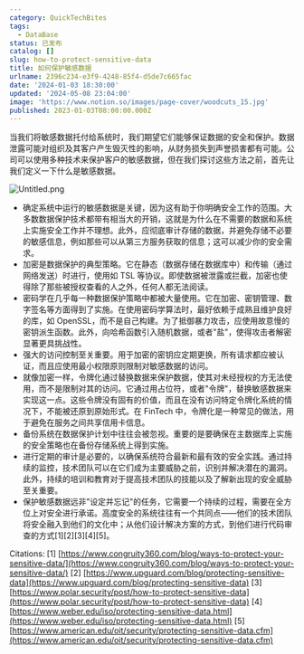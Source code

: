 ```yaml
---
category: QuickTechBites
tags:
  - DataBase
status: 已发布
catalog: []
slug: how-to-protect-sensitive-data
title: 如何保护敏感数据
urlname: 2396c234-e3f9-4248-85f4-d5de7c665fac
date: '2024-01-03 18:30:00'
updated: '2024-05-08 23:04:00'
image: 'https://www.notion.so/images/page-cover/woodcuts_15.jpg'
published: 2023-01-03T08:00:00.000Z
---
```


当我们将敏感数据托付给系统时，我们期望它们能够保证数据的安全和保护。数据泄露可能对组织及其客户产生毁灭性的影响，从财务损失到声誉损害都有可能。公司可以使用多种技术来保护客户的敏感数据，但在我们探讨这些方法之前，首先让我们定义一下什么是敏感数据。


![Untitled.png](https://prod-files-secure.s3.us-west-2.amazonaws.com/5d24fe63-e567-4804-86f9-9fdc62e13082/aa7e6578-50d6-4f37-a4e4-28071bd0fba3/Untitled.png?X-Amz-Algorithm=AWS4-HMAC-SHA256&X-Amz-Content-Sha256=UNSIGNED-PAYLOAD&X-Amz-Credential=ASIAZI2LB4662GSOH4JM%2F20250211%2Fus-west-2%2Fs3%2Faws4_request&X-Amz-Date=20250211T053731Z&X-Amz-Expires=3600&X-Amz-Security-Token=IQoJb3JpZ2luX2VjELX%2F%2F%2F%2F%2F%2F%2F%2F%2F%2FwEaCXVzLXdlc3QtMiJGMEQCIGneQ1yR8%2F6WbF%2FRQHvwxZBDQ3jE%2BaY5KUz1%2F3xpmVSeAiA%2FDGmuZQhAc3bn95Qm2xWqVpcZ9EJikPP%2FTRl6TWhW1iqIBAjO%2F%2F%2F%2F%2F%2F%2F%2F%2F%2F8BEAAaDDYzNzQyMzE4MzgwNSIMRjQQ0ELPW8xN36nyKtwDTRfVdFu790IWd5EE%2F00Fkq7LKnOne6%2B5K38%2FnYVFCGj0JGQ5VyerTlmAoXYnUCVp63EzC5n7ivBznQOB%2FVzh4n7oQnwOA%2FBImy56aUle4dJbtRr4EcUxwJwATVkrUzfQAMmSVtwMJY%2FOHjTfY6l3Iza6vf2Snlv7QEApj046wdjym14zXXoXpPBdXTTAWokHfTiJqvIRM0HqlABG6oIWChluFZo6k6RWwY33doCIzwixFofEt2A2P7tAqRJ4nmPiH507%2BzyTIfVv2p9C6y%2BMDMVu%2FkrfN%2F1uksvDf38VBR6FKAcgGIO%2FHvvbMIJe4FeoJd%2BV6y5%2FlE1pdjTf%2BSrHpjFb2rRGQsGwr%2Bm2KRqkZag2CBJ3NC%2BU7RkCZ11WN0NoUlzfFZy2zfgGsfHcf%2BKgN1fQXnjtVhhiXKFkwstytdtE9Vom5sx7bypw37BAHna2VpGEAF7vKKOIuTExiMtNpigHLMslGQ5SqJt%2B2uzgi2NYyNo6%2Bz13gCcnOJ2ol%2FS8AGEqNLp%2FoRLrYyOipYJYjpzLNtrWTnXzO825PSVE34c8VHLNza4BTdcU0wrWESgLF7c6bC4owaJM9fIyQGccMiFyxLtS0Mlyc2MwCq%2BmKH%2FfsVJ9VJlc%2FBr%2FQLEwgqyrvQY6pgHbpC6xSIRm3rrJeu1cw4YXCAlHD6VfwFnw4zvbv0cZ1ue5%2BaxKR6BT6tSPrOM5pszjEhmUiSl%2FMINUDNSYMs6zMdtRKjw6SSqO5Qr4V%2FiLikiG2Snj3eaPTTqqeMRXExaeN5JE2P1mN%2FhljcGa7oanbA%2BoMruXy0MYUVCy0QeUDbHj%2FMS03bM2qutyoUR53zOjI3hT9vS78CGwj9H2R%2FVBPkVZGF3z&X-Amz-Signature=994e23fbaa23709a5a1e94a2a45553b65ef28e167445eee3bb482ca17284b28d&X-Amz-SignedHeaders=host&x-id=GetObject)

- 确定系统中运行的敏感数据是关键，因为这有助于你明确安全工作的范围。大多数数据保护技术都带有相当大的开销，这就是为什么在不需要的数据和系统上实施安全工作并不理想。此外，应彻底审计存储的数据，并避免存储不必要的敏感信息，例如那些可以从第三方服务获取的信息；这可以减少你的安全需求。
- 加密是数据保护的典型策略。它在静态（数据存储在数据库中）和传输（通过网络发送）时进行，使用如 TSL 等协议。即使数据被泄露或拦截，加密也使得除了那些被授权查看的人之外，任何人都无法阅读。
- 密码学在几乎每一种数据保护策略中都被大量使用。它在加密、密钥管理、数字签名等方面得到了实施。在使用密码学算法时，最好依赖于成熟且维护良好的库，如 OpenSSL，而不是自己构建。为了抵御暴力攻击，应使用故意慢的密钥派生函数。此外，向哈希函数引入随机数据，或者"盐"，使得攻击者解密显著更具挑战性。
- 强大的访问控制至关重要。用于加密的密钥应定期更换，所有请求都应被认证，而且应使用最小权限原则限制对敏感数据的访问。
- 就像加密一样，令牌化通过替换数据来保护数据，使其对未经授权的方无法使用，而不是限制对其的访问。它通过用占位符，或者"令牌"，替换敏感数据来实现这一点。这些令牌没有固有的价值，而且在没有访问特定令牌化系统的情况下，不能被还原到原始形式。在 FinTech 中，令牌化是一种常见的做法，用于避免在服务之间共享信用卡信息。
- 备份系统在数据保护计划中往往会被忽视。重要的是要确保在主数据库上实施的安全策略也在备份存储系统上得到实施。
- 进行定期的审计是必要的，以确保系统符合最新和最有效的安全实践。通过持续的监控，技术团队可以在它们成为主要威胁之前，识别并解决潜在的漏洞。此外，持续的培训和教育对于提高技术团队的技能以及了解新出现的安全威胁至关重要。
- 保护敏感数据远非"设定并忘记"的任务，它需要一个持续的过程，需要在全方位上对安全进行承诺。高度安全的系统往往有一个共同点——他们的技术团队将安全融入到他们的文化中；从他们设计解决方案的方式，到他们进行代码审查的方式[1][2][3][4][5]。

Citations:
[1] [https://www.congruity360.com/blog/ways-to-protect-your-sensitive-data/](https://www.congruity360.com/blog/ways-to-protect-your-sensitive-data/)
[2] [https://www.upguard.com/blog/protecting-sensitive-data](https://www.upguard.com/blog/protecting-sensitive-data)
[3] [https://www.polar.security/post/how-to-protect-sensitive-data](https://www.polar.security/post/how-to-protect-sensitive-data)
[4] [https://www.weber.edu/iso/protecting-sensitive-data.html](https://www.weber.edu/iso/protecting-sensitive-data.html)
[5] [https://www.american.edu/oit/security/protecting-sensitive-data.cfm](https://www.american.edu/oit/security/protecting-sensitive-data.cfm)


